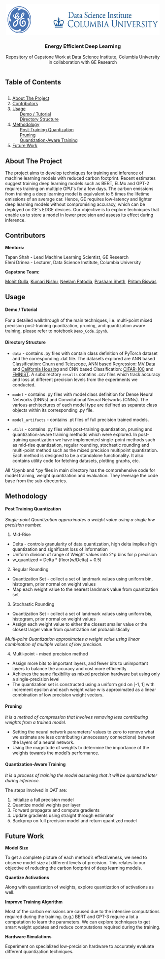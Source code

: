 
<br />
<p align="center">
  <a href="https://github.com/mohitgulla/Edge">
    <img src="data/results/archive/banner.png" alt="Logo" width="500" height="100">
  </a>

  <h3 align="center">Energy Efficient Deep Learning</h3>

  <p align="center">
    Repository of Capstone Work at Data Science Institute, Columbia University in collaboration with GE Research 
    <br />
  </p>
</p>


<summary><h2 style="display: inline-block">Table of Contents</h2></summary>
  <ol>
    <li>
      <a href="#about-the-project">About The Project</a>
    </li>
    <li>
      <a href="#contributors">Contributors</a>
    </li>
    <li><a href="#usage">Usage</a>
        <ul><a href="#demo-/-tutorial">Demo / Tutorial</a></ul>
        <ul><a href="#directory-structure">Directory Structure</a></ul>
    </li>
    <li>
      <a href="#methods">Methodology</a>
        <ul><a href="#post-training-quantization">Post-Training Quantization</a></ul>
        <ul><a href="#pruning">Pruning</a></ul>
        <ul><a href="#quantization-aware-training">Quantization-Aware Training</a></ul>
    </li>
    <li>
      <a href="#future-work">Future Work</a>
    </li>
  </ol>


## About The Project

The project aims to develop techniques for training and inference of machine learning models with reduced carbon footprint. 
Recent estimates suggest training deep learning models such as BERT, ELMo and GPT-2 requires training on multiple GPU's for a few days. 
The carbon emissions from training a deep learning model is equivalent to 5 times the lifetime emissions of an average car. 
Hence, GE requires low-latency and lighter deep learning models without compromising accuracy, which can be deployed on GE's EDGE devices. 
Our objective is to explore techniques that enable us to store a model in lower precision and assess its effect during inference. 

## Contributors

<b>Mentors:</b> 

Tapan Shah - Lead Machine Learning Scientist, GE Research<br>
Eleni Drinea - Lecturer, Data Science Institute, Columbia University<br>

<b>Capstone Team:</b>

<a href="https://github.com/mohitgulla">Mohit Gulla</a>,
<a href="https://github.com/kumari-nishu">Kumari Nishu</a>,
<a href="https://github.com/NeelamPatodia">Neelam Patodia</a>,
<a href="https://github.com/Prasham8897">Prasham Sheth</a>,
<a href="https://github.com/Pritam-Biswas">Pritam Biswas</a>



## Usage

#### Demo / Tutorial

For a detailed walkthrough of the main techniques, i.e. multi-point mixed precision post-training quantization, pruning, and quantization aware training, please refer to notebook `Demo_Code.ipynb`.

#### Directory Structure

- `data` - contains .py files with contain class definition of PyTorch dataset and the corresponding .dat file. The datasets explored are ANN based Classification: <a href="https://www.kaggle.com/filippoo/deep-learning-az-ann">Churn</a> and <a href="http://archive.ics.uci.edu/ml">Telescope</a>, ANN based Regression: <a href="https://sci2s.ugr.es/keel/dataset.php?cod=84#sub1">MV Data</a> and <a href="https://sci2s.ugr.es/keel/dataset.php?cod=83#sub2 ">California Housing</a> and CNN based Classification: <a href = "https://www.cs.toronto.edu/~kriz/cifar.html">CIFAR-100</a> and <a href="https://deepobs.readthedocs.io/en/stable/api/datasets/fmnist.html">FMNIST</a>. A subdirectory `results` conatins .csv files which track accuracy and loss at different precision levels from the experiments we conducted.   

- `model` - contains .py files with model class definition for Dense Neural Networks (DNNs) and Convolutional Neural Networks (CNNs). The various architectures of each model type are defined as separate class objects within its corresponding .py file. 

- `model_artifacts` - contains .pt files of full precision trained models.

- `utils` - contains .py files with post-training quantization, pruning and quantization-aware training methods which were explored. In post-training quantization we have implemented single-point methods such as mid-rise quantization, regular rounding, stochastic rounding and multi-point method such as the mixed precision multipoint quantization. Each method is designed to be a standalone functionality. It also contains utility code for fetching datasets, plotting graphs, etc.

All *.ipynb and *.py files in main directory has the comprehensive code for model training, weight quantization and evaluation. They leverage the code base from the sub-directories.

## Methodology

#### Post Training Quantization

<i>Single-point Quantization approximates a weight value using a single low precision number.</i>

1. Mid-Rise 
- Delta - controls granularity of data quantization, high delta implies high quantization and significant loss of information
- Uniform division of range of Weight values into 2^p bins for p precision
- w_quantized = Delta * (floor(w/Delta) + 0.5)

2. Regular Rounding
- Quantization Set - collect a set of landmark values using uniform bin, histogram, prior normal on weight values
- Map each weight value to the nearest landmark value from quantization set

3. Stochastic Rounding
- Quantization Set - collect a set of landmark values using uniform bis, histogram, prior normal on weight values
- Assign each weight value to either the closest smaller value or the closest larger value from quantization set probabilistically

<i>Multi-point Quantization approximates a weight value using linear combination of multiple values of low precision.</i>

4.  Multi-point - mixed precision method 
- Assign more bits to important layers, and fewer bits to unimportant layers to balance the accuracy and cost more efficiently
- Achieves the same flexibility as mixed precision hardware but using only a single-precision level
- The quantization set is constructed using a uniform grid on [-1, 1] with increment epsilon and each weight value w is approximated as a linear combination of low precision weight vectors.

#### Pruning

<i>It is a method of compression that involves removing less contributing weights from a trained model.</i>

- Setting the neural network parameters’ values to zero to remove what we estimate are less contributing (unnecessary connections) between the layers of a neural network.
- Using the magnitude of weights to determine the importance of the weights towards the model’s performance.

#### Quantization-Aware Training

<i>It is a process of training the model assuming that it will be quantized later during inference.</i> 

The steps involved in QAT are:
1. Initialize a full precision model
2. Quantize model weights per layer
3. Forward propagate and compute gradients
4. Update gradients using straight through estimator
5. Backprop on full precision model and return quantized model

## Future Work

<b>Model Size</b>

To get a complete picture of each method’s effectiveness, we need to observe model size at different levels of precision. This relates to our objective of reducing the carbon footprint of deep learning models.

<b>Quantize Activations</b>

Along with quantization of weights, explore quantization of activations as well.

<b>Improve Training Algorithm</b>

Most of the carbon emissions are caused due to the intensive computations required during the training. (e.g.) BERT and GPT-3 require a lot a computation to learn the parameters. We can explore techniques to get smart weight updates and reduce computations required during the training. 

<b>Hardware Simulations</b>

Experiment on specialized low-precision hardware to accurately evaluate different quantization techniques.


<!-- MARKDOWN LINKS & IMAGES -->
<!-- https://www.markdownguide.org/basic-syntax/#reference-style-links -->
[contributors-shield]: https://img.shields.io/github/contributors/github_username/repo.svg?style=for-the-badge
[contributors-url]: https://github.com/mohitgulla/Edge/graphs/contributors
[forks-shield]: https://img.shields.io/github/forks/github_username/repo.svg?style=for-the-badge
[forks-url]: https://github.com/github_username/repo/network/members
[stars-shield]: https://img.shields.io/github/stars/github_username/repo.svg?style=for-the-badge
[stars-url]: https://github.com/github_username/repo/stargazers
[issues-shield]: https://img.shields.io/github/issues/github_username/repo.svg?style=for-the-badge
[issues-url]: https://github.com/github_username/repo/issues
[license-shield]: https://img.shields.io/github/license/github_username/repo.svg?style=for-the-badge
[license-url]: https://github.com/github_username/repo/blob/master/LICENSE.txt
[linkedin-shield]: https://img.shields.io/badge/-LinkedIn-black.svg?style=for-the-badge&logo=linkedin&colorB=555
[linkedin-url]: https://linkedin.com/in/github_username


